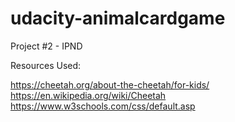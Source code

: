 # udacity-animalcardgame
Project #2 - IPND


Resources Used:

https://cheetah.org/about-the-cheetah/for-kids/
https://en.wikipedia.org/wiki/Cheetah
https://www.w3schools.com/css/default.asp
